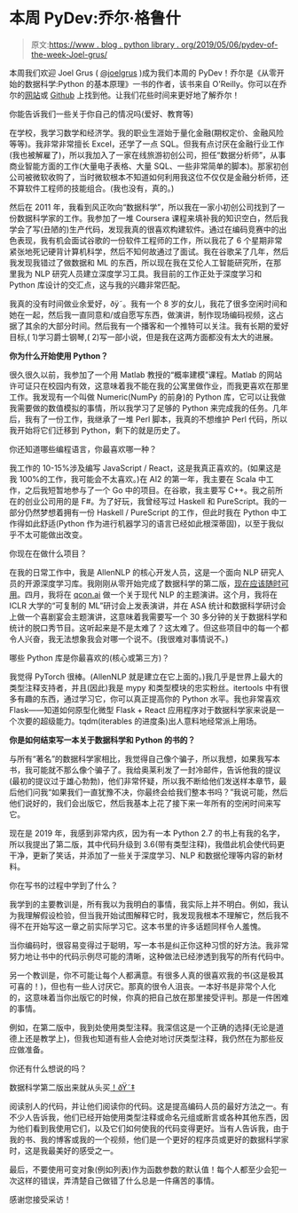 # 本周 PyDev:乔尔·格鲁什

> 原文:[https://www . blog . python library . org/2019/05/06/pydev-of-the-week-Joel-grus/](https://www.blog.pythonlibrary.org/2019/05/06/pydev-of-the-week-joel-grus/)

本周我们欢迎 Joel Grus ( [@joelgrus](https://twitter.com/joelgrus) )成为我们本周的 PyDev！乔尔是《从零开始的数据科学:Python 的基本原理》一书的作者，该书来自 O'Reilly。你可以在乔尔的[网站](http://joelgrus.com/)或 [Github](https://github.com/joelgrus) 上找到他。让我们花些时间来更好地了解乔尔！

你能告诉我们一些关于你自己的情况吗(爱好、教育等)

在学校，我学习数学和经济学。我的职业生涯始于量化金融(期权定价、金融风险等等)。我非常非常擅长 Excel，还学了一点 SQL。但我有点讨厌在金融行业工作(我也被解雇了)，所以我加入了一家在线旅游初创公司，担任“数据分析师”，从事商业智能方面的工作(大量电子表格、大量 SQL、一些非常简单的脚本)。那家初创公司被微软收购了，当时微软根本不知道如何利用我这位不仅仅是金融分析师，还不算软件工程师的技能组合。(我也没有，真的。)

然后在 2011 年，我看到风正吹向“数据科学”，所以我在一家小初创公司找到了一份数据科学家的工作。我参加了一堆 Coursera 课程来填补我的知识空白，然后我学会了写(丑陋的)生产代码，发现我真的很喜欢构建软件。通过在编码竞赛中的出色表现，我有机会面试谷歌的一份软件工程师的工作，所以我花了 6 个星期非常紧张地死记硬背计算机科学，然后不知何故通过了面试。我在谷歌呆了几年，然后我发现我错过了做数据和 ML 的东西，所以现在我在艾伦人工智能研究所，在那里我为 NLP 研究人员建立深度学习工具。我目前的工作正处于深度学习和 Python 库设计的交汇点，这与我的兴趣非常匹配。

我真的没有时间做业余爱好，ðÿ˜。我有一个 8 岁的女儿，我花了很多空闲时间和她在一起，然后我一直同意和/或自愿写东西，做演讲，制作现场编码视频，这占据了其余的大部分时间。然后我有一个播客和一个推特可以关注。我有长期的爱好目标,( 1)学习爵士钢琴,( 2)写一部小说，但是我在这两方面都没有太大的进展。

**你为什么开始使用 Python？**

很久很久以前，我参加了一个用 Matlab 教授的“概率建模”课程。Matlab 的网站许可证只在校园内有效，这意味着我不能在我的公寓里做作业，而我更喜欢在那里工作。我发现有一个叫做 Numeric(NumPy 的前身)的 Python 库，它可以让我做我需要做的数值模拟的事情，所以我学习了足够的 Python 来完成我的任务。几年后，我有了一份工作，我继承了一堆 Perl 脚本，我真的不想维护 Perl 代码，所以我开始将它们迁移到 Python，剩下的就是历史了。

你还知道哪些编程语言，你最喜欢哪一种？

我工作的 10-15%涉及编写 JavaScript / React，这是我真正喜欢的。(如果这是我 100%的工作，我可能会不太喜欢。)在 AI2 的第一年，我主要在 Scala 中工作，之后我短暂地参与了一个 Go 中的项目。在谷歌，我主要写 C++。我之前所在的创业公司用的是 F#。为了好玩，我曾经写过 Haskell 和 PureScript。我的一部分仍然梦想着拥有一份 Haskell / PureScript 的工作，但此时我在 Python 中工作得如此舒适(Python 作为进行机器学习的语言已经如此根深蒂固)，以至于我似乎不太可能做出改变。

你现在在做什么项目？

在我的日常工作中，我是 AllenNLP 的核心开发人员，这是一个面向 NLP 研究人员的开源深度学习库。我刚刚从零开始完成了数据科学的第二版，[现在应该随时可用](https://www.amazon.com/Data-Science-Scratch-Principles-Python/dp/1492041130)。四月，我将在 [qcon.ai](http://qcon.ai/) 做一个关于现代 NLP 的主题演讲。这个月，我将在 ICLR 大学的“可复制的 ML”研讨会上发表演讲，并在 ASA 统计和数据科学研讨会上做一个喜剧宴会主题演讲，这意味着我需要写一个 30 多分钟的关于数据科学和统计的脱口秀节目。这听起来是不是太难了？这太难了。但这些项目中的每一个都令人兴奋，我无法想象我会对哪一个说不。(我很难对事情说不。)

哪些 Python 库是你最喜欢的(核心或第三方)？

我觉得 PyTorch 很棒。(AllenNLP 就是建立在它上面的。)我几乎是世界上最大的类型注释支持者，并且(因此)我是 mypy 和类型模块的忠实粉丝。itertools 中有很多有趣的东西，通过学习它，你可以真正提高你的 Python 水平。我也非常喜欢 Flask——知道如何原型化微型 Flask + React 应用程序对于数据科学家来说是一个次要的超级能力。tqdm(iterables 的进度条)出人意料地经常派上用场。

**你是如何结束写一本关于数据科学和 Python 的书的？**

与所有“著名”的数据科学家相比，我觉得自己像个骗子，所以我想，如果我写本书，我可能就不那么像个骗子了。我给奥莱利发了一封冷邮件，告诉他我的提议(最初的提议过于雄心勃勃)，他们非常怀疑，所以我不断给他们发送样本章节，最后他们问我“如果我们一直犹豫不决，你最终会给我们整本书吗？”我说可能，然后他们说好的，我们会出版它，然后我基本上花了接下来一年所有的空闲时间来写它。

现在是 2019 年，我感到非常内疚，因为有一本 Python 2.7 的书上有我的名字，所以我提出了第二版，其中代码升级到 3.6(带有类型注释)，我借此机会使代码更干净，更新了笑话，并添加了一些关于深度学习、NLP 和数据伦理等内容的新材料。

你在写书的过程中学到了什么？

我学到的主要教训是，所有我以为我明白的事情，我实际上并不明白。例如，我认为我理解假设检验，但当我开始试图解释它时，我发现我根本不理解它，然后我不得不在开始写这一章之前实际学习它。这本书里的许多话题同样令人羞愧。

当你编码时，很容易变得过于聪明，写一本书是纠正你这种习惯的好方法。我非常努力地让书中的代码示例尽可能的清晰，这种做法已经渗透到我写的所有代码中。

另一个教训是，你不可能让每个人都满意。有很多人真的很喜欢我的书(这是极其可喜的！)，但也有一些人讨厌它。那真的很令人沮丧。一本好书是非常个人化的，这意味着当你出版它的时候，你真的把自己放在那里接受评判。那是一件困难的事情。

例如，在第二版中，我到处使用类型注释。我深信这是一个正确的选择(无论是道德上还是教学上)，但我也知道有些人会绝对地讨厌类型注释，我仍然在为那些反应做准备。

你还有什么想说的吗？

数据科学第二版出来就从头买[！ðŸ˜‡](https://www.amazon.com/Data-Science-Scratch-Principles-Python/dp/1492041130)

阅读别人的代码，并让他们阅读你的代码。这是提高编码人员的最好方法之一。有不少人告诉我，他们已经开始使用类型注释或命名元组或断言或各种其他东西，因为他们看到我使用它们，以及它们如何使我的代码变得更好。当有人告诉我，由于我的书、我的博客或我的一个视频，他们是一个更好的程序员或更好的数据科学家时，这是我最美好的感受之一。

最后，不要使用可变对象(例如列表)作为函数参数的默认值！每个人都至少会犯一次这样的错误，弄清楚自己做错了什么总是一件痛苦的事情。

感谢您接受采访！